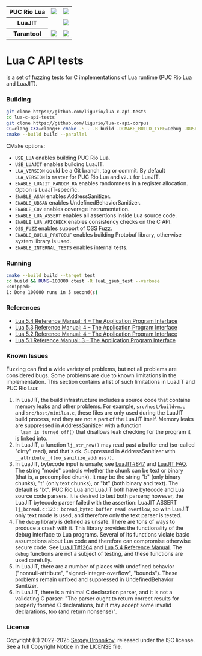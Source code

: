 <table>
  <tr>
    <th>PUC Rio Lua</th>
    <td><a href="https://bugs.chromium.org/p/oss-fuzz/issues/list?sort=-opened&can=1&q=proj:lua"><img src="https://oss-fuzz-build-logs.storage.googleapis.com/badges/lua.svg"></a></td>
    <td><a href="https://github.com/ispras/oss-sydr-fuzz/tree/master/projects/lua"><img src="https://img.shields.io/static/v1?label=oss-sydr-fuzz&message=fuzzing&color=brightgreen"></a></td>
  </tr>
  <tr>
    <th>LuaJIT</th>
    <td></td>
    <td><a href="https://github.com/ispras/oss-sydr-fuzz/tree/master/projects/luajit"><img src="https://img.shields.io/static/v1?label=oss-sydr-fuzz&message=fuzzing&color=brightgreen"></a></td>
  </tr>
  <tr>
    <th>Tarantool</th>
    <td><a href="https://bugs.chromium.org/p/oss-fuzz/issues/list?sort=-opened&can=1&q=proj:tarantool"><img src="https://oss-fuzz-build-logs.storage.googleapis.com/badges/tarantool.svg"></a></td>
    <td><a href="https://github.com/ispras/oss-sydr-fuzz/tree/master/projects/tarantool"><img src="https://img.shields.io/static/v1?label=oss-sydr-fuzz&message=fuzzing&color=brightgreen"></a></td>
  </tr>
 </tr>
</table>

# Lua C API tests

is a set of fuzzing tests for C implementations of Lua runtime (PUC Rio Lua and
LuaJIT).

### Building

```sh
git clone https://github.com/ligurio/lua-c-api-tests
cd lua-c-api-tests
git clone https://github.com/ligurio/lua-c-api-corpus
CC=clang CXX=clang++ cmake -S . -B build -DCMAKE_BUILD_TYPE=Debug -DUSE_LUA=ON [-DUSE_LUAJIT=ON]
cmake --build build --parallel
```

CMake options:

- `USE_LUA` enables building PUC Rio Lua.
- `USE_LUAJIT` enables building LuaJIT.
- `LUA_VERSION` could be a Git branch, tag or commit. By default `LUA_VERSION` is
`master` for PUC Rio Lua and `v2.1` for LuaJIT.
- `ENABLE_LUAJIT_RANDOM_RA` enables randomness in a register allocation. Option
is LuaJIT-specific.
- `ENABLE_ASAN` enables AddressSanitizer.
- `ENABLE_UBSAN` enables UndefinedBehaviorSanitizer.
- `ENABLE_COV` enables coverage instrumentation.
- `ENABLE_LUA_ASSERT` enables all assertions inside Lua source code.
- `ENABLE_LUA_APICHECK` enables consistency checks on the C API.
- `OSS_FUZZ` enables support of OSS Fuzz.
- `ENABLE_BUILD_PROTOBUF` enables building Protobuf library, otherwise system
  library is used.
- `ENABLE_INTERNAL_TESTS` enables internal tests.

### Running

```sh
cmake --build build --target test
cd build && RUNS=100000 ctest -R luaL_gsub_test --verbose
<snipped>
1: Done 100000 runs in 5 second(s)
```

### References

- [Lua 5.4 Reference Manual: 4 – The Application Program Interface](https://www.lua.org/manual/5.4/manual.html#4)
- [Lua 5.3 Reference Manual: 4 – The Application Program Interface](https://www.lua.org/manual/5.3/manual.html#4)
- [Lua 5.2 Reference Manual: 4 – The Application Program Interface](https://www.lua.org/manual/5.2/manual.html#4)
- [Lua 5.1 Reference Manual: 3 – The Application Program Interface](https://www.lua.org/manual/5.1/manual.html#3)

### Known Issues

Fuzzing can find a wide variety of problems, but not all problems
are considered bugs. Some problems are due to known limitations in
the implementation. This section contains a list of such
limitations in LuaJIT and PUC Rio Lua:

1. In LuaJIT, the build infrastructure includes a source code that
   contains memory leaks and other problems. For example,
   `src/host/buildvm.c` and `src/host/minilua.c`, these files are
   only used during the LuaJIT build process, and they are not
   a part of the LuaJIT itself. Memory leaks are suppressed in
   AddressSanitizer with a function `__lsan_is_turned_off()` that
   disallows leak checking for the program it is linked into.
1. In LuaJIT, a function `lj_str_new()` may read past a buffer end
   (so-called "dirty" read), and that's ok. Suppressed in
   AddressSanitizer with `__attribute__((no_sanitize_address))`.
1. In LuaJIT, bytecode input is unsafe; see [LuaJIT#847][LuaJIT#847]
   and [LuaJIT FAQ][LuaJIT FAQ]. The string "mode" controls
   whether the chunk can be text or binary (that is, a precompiled
   chunk). It may be the string "b" (only binary chunks),
   "t" (only text chunks), or "bt" (both binary and text). The
   default is "bt". PUC Rio Lua and LuaJIT both have bytecode and
   Lua source code parsers. It is desired to test both
   parsers; however, the LuaJIT bytecode parser failed with the
   assertion: LuaJIT ASSERT `lj_bcread.c:123: bcread_byte: buffer
   read overflow`, so with LuaJIT only text mode is used, and
   therefore only the text parser is tested.
1. The `debug` library is defined as unsafe. There are tons of ways
   to produce a crash with it. This library provides the functionality
   of the debug interface to Lua programs. Several of its functions
   violate basic assumptions about Lua code and therefore can
   compromise otherwise secure code. See [LuaJIT#1264][LuaJIT#1264]
   and [Lua 5.4 Reference Manual][refmanual54]. The `debug`
   functions are not a subject of testing, and these functions are
   used carefully.
1. In LuaJIT, there are a number of places with undefined behavior
   ("nonnull-attribute", "signed-integer-overflow", "bounds").
   These problems remain unfixed and suppressed in
   UndefinedBehavior Sanitizer.
1. In LuaJIT, there is a minimal C declaration parser, and it is not
   a validating C parser: "The parser ought to return correct
   results for properly formed C declarations, but it may accept
   some invalid declarations, too (and return nonsense)".

[LuaJIT#847]: https://github.com/LuaJIT/LuaJIT/issues/847
[LuaJIT#1264]: https://github.com/LuaJIT/LuaJIT/issues/1264
[LuaJIT FAQ]: https://luajit.org/faq.html#sandbox
[refmanual54]: https://www.lua.org/manual/5.4/manual.html#6.10

### License

Copyright (C) 2022-2025 [Sergey Bronnikov](https://bronevichok.ru/),
released under the ISC license. See a full Copyright Notice in the LICENSE file.
